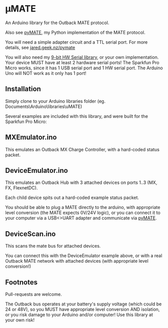 # μMATE

An Arduino library for the Outback MATE protocol.

Also see [pyMATE](https://github.com/jorticus/pymate), my Python implementation of the MATE protocol.

You will need a simple adapter circuit and a TTL serial port. For more details, see [jared.geek.nz/pymate](http://jared.geek.nz/pymate)

You will also need my [9-bit HW Serial library](https://github.com/jorticus/Arduino-Serial9b), or your own implementation. Your device MUST have at least 2 hardware serial ports! The Sparkfun Pro Micro works, since it has 1 USB serial port and 1 HW serial port. The Arduino Uno will NOT work as it only has 1 port!

## Installation

Simply clone to your Arduino libraries folder (eg. Documents\Arduino\libraries\uMATE)

Several examples are included with this library, and were built for the Sparkfun Pro Micro:


## MXEmulator.ino

This emulates an Outback MX Charge Controller, with a hard-coded status packet.

## DeviceEmulator.ino

This emulates an Outback Hub with 3 attached devices on ports 1..3 (MX, FX, FlexnetDC).

Each child device spits out a hard-coded example status packet.

You should be able to plug a MATE directly to the arduino, with appropriate level conversion (the MATE expects 0V/24V logic), or you can connect it to your computer via a USB<>UART adapter and communicate via [pyMATE](https://github.com/jorticus/pymate).

## DeviceScan.ino

This scans the mate bus for attached devices.

You can connect this with the DeviceEmulator example above, or with a real Outback MATE network with attached devices (with appropriate level conversion!)

## Footnotes

Pull-requests are welcome.

The Outback bus operates at your battery's supply voltage (which could be 24 or 48V), so you MUST have appropriate level conversion AND isolation, or you risk damage to your Arduino and/or computer! Use this library at your own risk!

